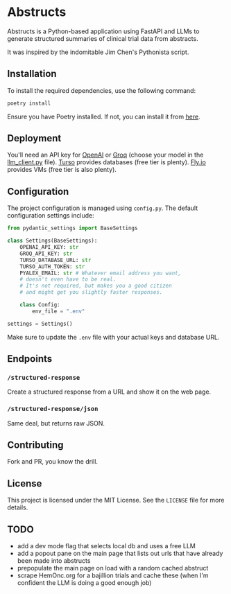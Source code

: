 # Abstructs

Abstructs is a Python-based application using FastAPI and LLMs
to generate structured summaries of clinical trial data from abstracts. 

It was inspired by the indomitable Jim Chen's Pythonista script.
## Installation

To install the required dependencies, use the following command:

```bash
poetry install
```

Ensure you have Poetry installed. If not, you can install it from [here](https://python-poetry.org/docs/#installation).

## Deployment

You'll need an API key for
[OpenAI](https://openai.com/)
or
[Groq](https://www.groq.com/)
(choose your model in the [llm_client.py](./src/abstructs/llm_client.py) file).
[Turso](https://www.turso.tech/) provides databases (free tier is plenty).
[Fly.io](https://fly.io/) provides VMs (free tier is also plenty).


## Configuration

The project configuration is managed using `config.py`. The default configuration settings include:

```python
from pydantic_settings import BaseSettings

class Settings(BaseSettings):
    OPENAI_API_KEY: str
    GROQ_API_KEY: str
    TURSO_DATABASE_URL: str
    TURSO_AUTH_TOKEN: str
    PYALEX_EMAIL: str # Whatever email address you want,
    # doesn't even have to be real.
    # It's not required, but makes you a good citizen
    # and might get you slightly faster responses.

    class Config:
        env_file = ".env"

settings = Settings()
```

Make sure to update the `.env` file with your actual keys and database URL.

## Endpoints

### `/structured-response`

Create a structured response from a URL and show it on the web page.

### `/structured-response/json`

Same deal, but returns raw JSON.

## Contributing

Fork and PR, you know the drill.

## License

This project is licensed under the MIT License. See the `LICENSE` file for more details.

## TODO

- add a dev mode flag that selects local db and uses a free LLM
- add a popout pane on the main page that lists out urls that have already been made into abstructs
- prepopulate the main page on load with a random cached abstruct
- scrape HemOnc.org for a bajillion trials and cache these (when I'm confident the LLM is doing a good enough job)
